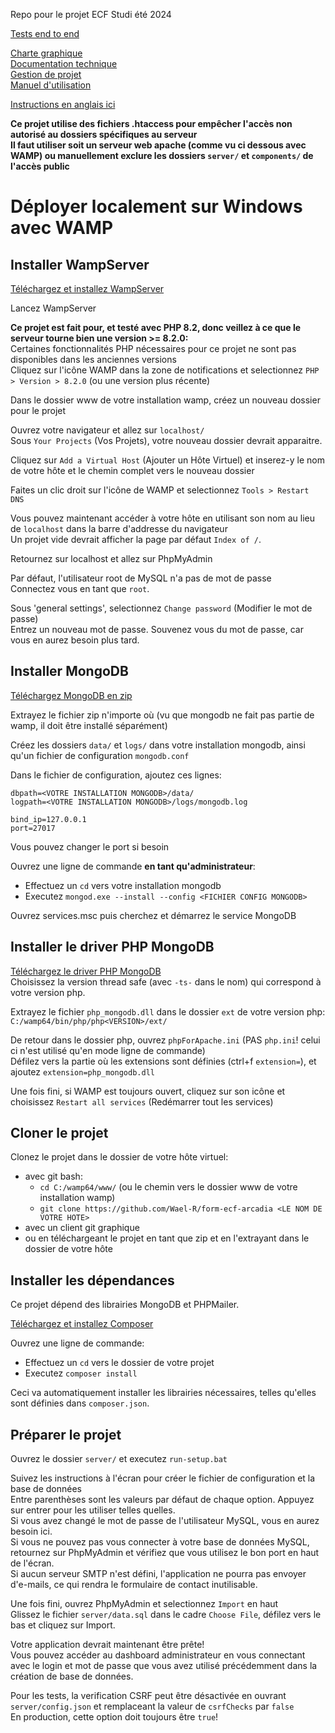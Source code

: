 Repo pour le projet ECF Studi été 2024

[Tests end to end](https://github.com/Wael-R/ecf-arcadia-tests)

[Charte graphique](documents/charte_graphique.pdf)\
[Documentation technique](documents/documentation_technique.pdf)\
[Gestion de projet](documents/gestion_projet.pdf)\
[Manuel d'utilisation](documents/manuel.pdf)

[Instructions en anglais ici](README.md)

**Ce projet utilise des fichiers .htaccess pour empêcher l'accès non autorisé au dossiers spécifiques au serveur**\
**Il faut utiliser soit un serveur web apache (comme vu ci dessous avec WAMP) ou manuellement exclure les dossiers `server/` et `components/` de l'accès public**

# Déployer localement sur Windows avec WAMP

## Installer WampServer
[Téléchargez et installez WampServer](https://wampserver.aviatechno.net)

Lancez WampServer

**Ce projet est fait pour, et testé avec PHP 8.2, donc veillez à ce que le serveur tourne bien une version >= 8.2.0:**\
Certaines fonctionnalités PHP nécessaires pour ce projet ne sont pas disponibles dans les anciennes versions\
Cliquez sur l'icône WAMP dans la zone de notifications et selectionnez `PHP > Version > 8.2.0` (ou une version plus récente)

Dans le dossier www de votre installation wamp, créez un nouveau dossier pour le projet

Ouvrez votre navigateur et allez sur `localhost/`\
Sous `Your Projects` (Vos Projets), votre nouveau dossier devrait apparaitre.

Cliquez sur `Add a Virtual Host` (Ajouter un Hôte Virtuel) et inserez-y le nom de votre hôte et le chemin complet vers le nouveau dossier

Faites un clic droit sur l'icône de WAMP et selectionnez `Tools > Restart DNS`

Vous pouvez maintenant accéder à votre hôte en utilisant son nom au lieu de `localhost` dans la barre d'addresse du navigateur\
Un projet vide devrait afficher la page par défaut `Index of /`.

Retournez sur localhost et allez sur PhpMyAdmin

Par défaut, l'utilisateur root de MySQL n'a pas de mot de passe\
Connectez vous en tant que `root`.

Sous 'general settings', selectionnez `Change password` (Modifier le mot de passe)\
Entrez un nouveau mot de passe. Souvenez vous du mot de passe, car vous en aurez besoin plus tard.

## Installer MongoDB
[Téléchargez MongoDB en zip](https://www.mongodb.com/try/download/community)

Extrayez le fichier zip n'importe où (vu que mongodb ne fait pas partie de wamp, il doit être installé séparément)

Créez les dossiers `data/` et `logs/` dans votre installation mongodb, ainsi qu'un fichier de configuration `mongodb.conf`

Dans le fichier de configuration, ajoutez ces lignes:
```
dbpath=<VOTRE INSTALLATION MONGODB>/data/
logpath=<VOTRE INSTALLATION MONGODB>/logs/mongodb.log

bind_ip=127.0.0.1
port=27017
```
Vous pouvez changer le port si besoin

Ouvrez une ligne de commande **en tant qu'administrateur**:
- Effectuez un `cd` vers votre installation mongodb
- Executez `mongod.exe --install --config <FICHIER CONFIG MONGODB>`

Ouvrez services.msc puis cherchez et démarrez le service MongoDB

## Installer le driver PHP MongoDB
[Téléchargez le driver PHP MongoDB](https://github.com/mongodb/mongo-php-driver/releases/)\
Choisissez la version thread safe (avec `-ts-` dans le nom) qui correspond à votre version php.

Extrayez le fichier `php_mongodb.dll` dans le dossier `ext` de votre version php:\
`C:/wamp64/bin/php/php<VERSION>/ext/`

De retour dans le dossier php, ouvrez `phpForApache.ini` (PAS `php.ini`! celui ci n'est utilisé qu'en mode ligne de commande)\
Défilez vers la partie où les extensions sont définies (ctrl+f `extension=`), et ajoutez `extension=php_mongodb.dll`

Une fois fini, si WAMP est toujours ouvert, cliquez sur son icône et choisissez `Restart all services` (Redémarrer tout les services)

## Cloner le projet
Clonez le projet dans le dossier de votre hôte virtuel:
- avec git bash:
	- `cd C:/wamp64/www/` (ou le chemin vers le dossier www de votre installation wamp)
	- `git clone https://github.com/Wael-R/form-ecf-arcadia <LE NOM DE VOTRE HOTE>`
- avec un client git graphique
- ou en téléchargeant le projet en tant que zip et en l'extrayant dans le dossier de votre hôte

## Installer les dépendances
Ce projet dépend des librairies MongoDB et PHPMailer.

[Téléchargez et installez Composer](https://getcomposer.org/download/)

Ouvrez une ligne de commande:
- Effectuez un `cd` vers le dossier de votre projet
- Executez `composer install`

Ceci va automatiquement installer les librairies nécessaires, telles qu'elles sont définies dans `composer.json`.

## Préparer le projet
Ouvrez le dossier `server/` et executez `run-setup.bat`

Suivez les instructions à l'écran pour créer le fichier de configuration et la base de données\
Entre parenthèses sont les valeurs par défaut de chaque option. Appuyez sur entrer pour les utiliser telles quelles.\
Si vous avez changé le mot de passe de l'utilisateur MySQL, vous en aurez besoin ici.\
Si vous ne pouvez pas vous connecter à votre base de données MySQL, retournez sur PhpMyAdmin et vérifiez que vous utilisez le bon port en haut de l'écran.\
Si aucun serveur SMTP n'est défini, l'application ne pourra pas envoyer d'e-mails, ce qui rendra le formulaire de contact inutilisable.

Une fois fini, ouvrez PhpMyAdmin et selectionnez `Import` en haut\
Glissez le fichier `server/data.sql` dans le cadre `Choose File`, défilez vers le bas et cliquez sur Import.

Votre application devrait maintenant être prête!\
Vous pouvez accéder au dashboard administrateur en vous connectant avec le login et mot de passe que vous avez utilisé précédemment dans la création de base de données.

Pour les tests, la verification CSRF peut être désactivée en ouvrant `server/config.json` et remplaceant la valeur de `csrfChecks` par `false`\
En production, cette option doit toujours être `true`!